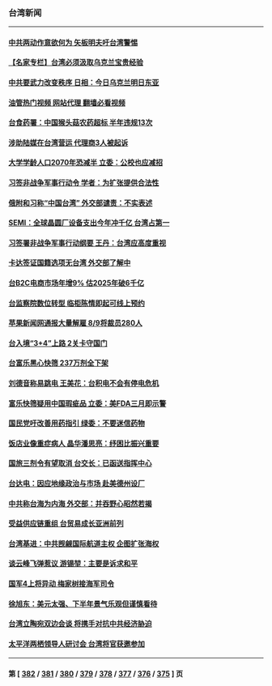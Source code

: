 ### 台湾新闻
---
#### [中共两动作意欲何为 矢板明夫吁台湾警惕](../../pages/ncid1349361/n13759675.md?06150845) 
#### [【名家专栏】台湾必须汲取乌克兰宝贵经验](../../pages/ncid1349361/n13759403.md?06150845) 
#### [中共要武力改变秩序 日相：今日乌克兰明日东亚](../../pages/ncid1349361/n13759553.md?06150845) 
#### [油管热门视频 网站代理 翻墙必看视频](http://209.222.30.114:81/youtube.html?06150845)
#### [台食药署：中国猴头菇农药超标 半年违规13次](../../pages/ncid1349361/n13759500.md?06150845) 
#### [涉助陆媒在台湾营运 代理商3人被起诉](../../pages/ncid1349361/n13759478.md?06150845) 
#### [大学学龄人口2070年恐减半 立委：公校也应减招](../../pages/ncid1349361/n13759498.md?06150845) 
#### [习签非战争军事行动令 学者：为扩张提供合法性](../../pages/ncid1349361/n13759395.md?06150845) 
#### [俄附和习称“中国台湾” 外交部谴责：不实表述](../../pages/ncid1349361/n13759368.md?06150845) 
#### [SEMI：全球晶圆厂设备支出今年冲千亿 台湾占第一](../../pages/ncid1349361/n13759386.md?06150845) 
#### [习签署非战争军事行动纲要 王丹：台湾应高度重视](../../pages/ncid1349361/n13759383.md?06150845) 
#### [卡达签证国籍选项无台湾 外交部了解中](../../pages/ncid1349361/n13759467.md?06150845) 
#### [台B2C电商市场年增9% 估2025年破6千亿](../../pages/ncid1349361/n13759482.md?06150845) 
#### [台监察院数位转型 临柜陈情即起可线上预约](../../pages/ncid1349361/n13759484.md?06150845) 
#### [苹果新闻网通报大量解雇 8/9将裁员280人](../../pages/ncid1349361/n13759480.md?06150845) 
#### [台入境“3+4”上路 2关卡守国门](../../pages/ncid1349361/n13759447.md?06150845) 
#### [台富乐黑心快筛 237万剂全下架](../../pages/ncid1349361/n13759452.md?06150845) 
#### [刘德音称易跳电 王美花：台积电不会有停电危机](../../pages/ncid1349361/n13759434.md?06150845) 
#### [富乐快筛疑用中国瑕疵品 立委：美FDA三月即示警](../../pages/ncid1349361/n13759458.md?06150845) 
#### [国民党吁改善用药指引 绿委：不要迷信药物](../../pages/ncid1349361/n13759455.md?06150845) 
#### [饭店业像重症病人 晶华潘思亮：纾困比振兴重要](../../pages/ncid1349361/n13759450.md?06150845) 
#### [国旅三剂令有望取消 台交长：已函送指挥中心](../../pages/ncid1349361/n13759457.md?06150845) 
#### [台达电：因应地缘政治与市场 赴美德州设厂](../../pages/ncid1349361/n13759435.md?06150845) 
#### [中共称台海为内海 外交部：并吞野心昭然若揭](../../pages/ncid1349361/n13759436.md?06150845) 
#### [受益供应链重组 台贸易成长亚洲前列](../../pages/ncid1349361/n13759410.md?06150845) 
#### [台湾基进：中共觊觎国际航道主权 企图扩张海权](../../pages/ncid1349361/n13759388.md?06150845) 
#### [谈云峰飞弹惹议 游锡堃：主要是诉求和平](../../pages/ncid1349361/n13759369.md?06150845) 
#### [国军4上将异动 梅家树接海军司令](../../pages/ncid1349361/n13759349.md?06150845) 
#### [徐旭东：美元太强、下半年景气乐观但谨慎看待](../../pages/ncid1349361/n13759298.md?06150845) 
#### [台湾立陶宛双边会谈 将携手对抗中共经济胁迫](../../pages/ncid1349361/n13759102.md?06150845) 
#### [太平洋两栖领导人研讨会 台湾将官获邀参加](../../pages/ncid1349361/n13759374.md?06150845) 

---
#### 第 [ [382](./382.md?06150845) / [381](./381.md?06150845) / [380](./380.md?06150845) / [379](./379.md?06150845) / [378](./378.md?06150845) / [377](./377.md?06150845) / [376](./376.md?06150845) / [375](./375.md?06150845) ] 页
